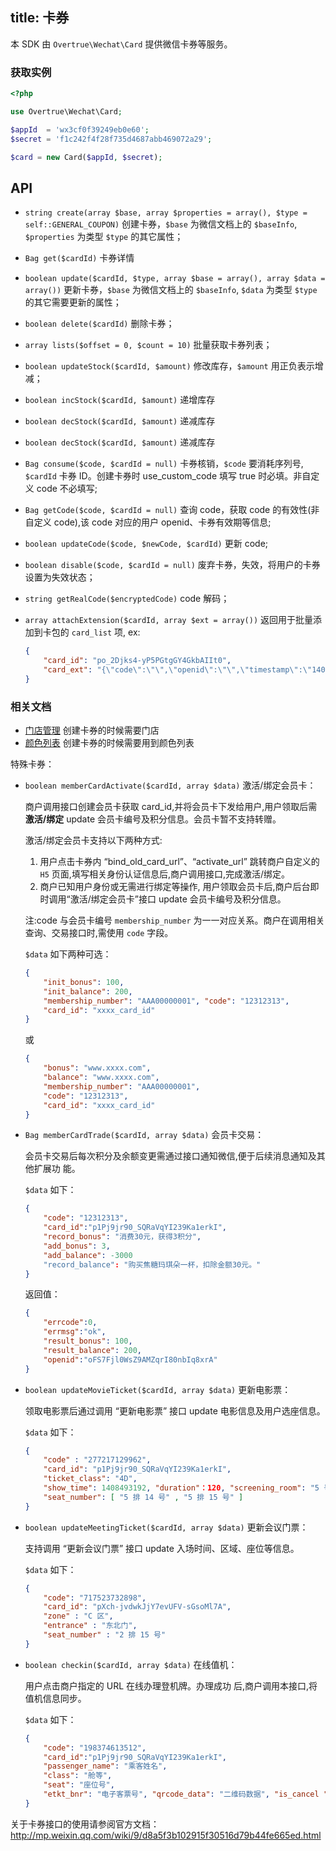 title: 卡券
---

本 SDK 由 `Overtrue\Wechat\Card` 提供微信卡券等服务。

### 获取实例

```php
<?php

use Overtrue\Wechat\Card;

$appId  = 'wx3cf0f39249eb0e60';
$secret = 'f1c242f4f28f735d4687abb469072a29';

$card = new Card($appId, $secret);
```


## API

+ `string create(array $base, array $properties = array(), $type = self::GENERAL_COUPON)` 创建卡券，`$base` 为微信文档上的 `$baseInfo`, `$properties` 为类型 `$type` 的其它属性；
+ `Bag get($cardId)` 卡券详情
+ `boolean update($cardId, $type, array $base = array(), array $data = array())` 更新卡券，`$base` 为微信文档上的 `$baseInfo`, `$data` 为类型 `$type` 的其它需要更新的属性；
+ `boolean delete($cardId)` 删除卡券；
+ `array lists($offset = 0, $count = 10)` 批量获取卡券列表；
+ `boolean updateStock($cardId, $amount)` 修改库存，`$amount` 用正负表示增减；
+ `boolean incStock($cardId, $amount)` 递增库存
+ `boolean decStock($cardId, $amount)` 递减库存
+ `boolean decStock($cardId, $amount)` 递减库存
+ `Bag consume($code, $cardId = null)` 卡券核销，`$code` 要消耗序列号, `$cardId` 卡券 ID。创建卡券时 use_custom_code 填写 true 时必填。非自定义 code 不必填写;
+ `Bag getCode($code, $cardId = null)`  查询 code，获取 code 的有效性(非自定义 code),该 code 对应的用户 openid、卡券有效期等信息;
+ `boolean updateCode($code, $newCode, $cardId)` 更新 code;
+ `boolean disable($code, $cardId = null)` 废弃卡券，失效，将用户的卡券设置为失效状态；
+ `string getRealCode($encryptedCode)` code 解码；
+ `array attachExtension($cardId, array $ext = array())` 返回用于批量添加到卡包的 `card_list` 项, ex:

    ```json
    {
        "card_id": "po_2Djks4-yP5PGtgGY4GkbAIIt0",
        "card_ext": "{\"code\":\"\",\"openid\":\"\",\"timestamp\":\"1402057159\",\"signature\":\"017bb17407c8e 0058a66d72dcc61632b70f511ad\"}"
    }
    ```

### 相关文档

+ [门店管理](门店管理) 创建卡券的时候需要门店
+ [颜色列表](颜色列表) 创建卡券的时候需要用到颜色列表

特殊卡券：

+ `boolean memberCardActivate($cardId, array $data)` 激活/绑定会员卡：

  商户调用接口创建会员卡获取 card_id,并将会员卡下发给用户,用户领取后需**激活/绑定** update 会员卡编号及积分信息。会员卡暂不支持转赠。

  激活/绑定会员卡支持以下两种方式:
    1. 用户点击卡券内 “bind_old_card_url”、“activate_url” 跳转商户自定义的 `H5` 页面,填写相关身份认证信息后,商户调用接口,完成激活/绑定。
    2. 商户已知用户身份或无需进行绑定等操作, 用户领取会员卡后,商户后台即时调用“激活/绑定会员卡”接口 update 会员卡编号及积分信息。

    注:code 与会员卡编号 `membership_number` 为一一对应关系。商户在调用相关查询、交易接口时,需使用 `code` 字段。

  `$data` 如下两种可选：

    ```json
    {
        "init_bonus": 100,
        "init_balance": 200,
        "membership_number": "AAA00000001", "code": "12312313",
        "card_id": "xxxx_card_id"
    }
    ```

    或

    ```json
    {
        "bonus": "www.xxxx.com",
        "balance": "www.xxxx.com",
        "membership_number": "AAA00000001",
        "code": "12312313",
        "card_id": "xxxx_card_id"
    }
    ```

+ `Bag memberCardTrade($cardId, array $data)` 会员卡交易：

  会员卡交易后每次积分及余额变更需通过接口通知微信,便于后续消息通知及其他扩展功
能。

  `$data` 如下：

    ```json
    {
        "code": "12312313",
        "card_id":"p1Pj9jr90_SQRaVqYI239Ka1erkI",
        "record_bonus": "消费30元，获得3积分",
        "add_bonus": 3,
        "add_balance": -3000
        "record_balance": "购买焦糖玛琪朵一杯，扣除金额30元。"
    }
    ```

  返回值：

    ```json
    {
        "errcode":0,
        "errmsg":"ok",
        "result_bonus": 100,
        "result_balance": 200,
        "openid":"oFS7Fjl0WsZ9AMZqrI80nbIq8xrA"
    }
    ```

+ `boolean updateMovieTicket($cardId, array $data)` 更新电影票：

  领取电影票后通过调用 “更新电影票” 接口 update 电影信息及用户选座信息。

  `$data` 如下：

    ```json
    {
        "code" : "277217129962",
        "card_id": "p1Pj9jr90_SQRaVqYI239Ka1erkI",
        "ticket_class": "4D",
        "show_time": 1408493192, "duration"：120, "screening_room": "5 号影厅",
        "seat_number": [ "5 排 14 号" , "5 排 15 号" ]
    }
    ```

+ `boolean updateMeetingTicket($cardId, array $data)` 更新会议门票：

  支持调用 “更新会议门票” 接口 update 入场时间、区域、座位等信息。

  `$data` 如下：

    ```json
    {
        "code": "717523732898",
        "card_id": "pXch-jvdwkJjY7evUFV-sGsoMl7A",
        "zone" : "C 区",
        "entrance" : "东北门",
        "seat_number" : "2 排 15 号"
    }
    ```

+ `boolean checkin($cardId, array $data)` 在线值机：

  用户点击商户指定的 URL 在线办理登机牌。办理成功 后,商户调用本接口,将值机信息同步。

  `$data` 如下：

    ```json
    {
        "code": "198374613512",
        "card_id":"p1Pj9jr90_SQRaVqYI239Ka1erkI",
        "passenger_name": "乘客姓名",
        "class": "舱等",
        "seat": "座位号",
        "etkt_bnr": "电子客票号", "qrcode_data": "二维码数据", "is_cancel ": false
    }
    ```

关于卡券接口的使用请参阅官方文档：http://mp.weixin.qq.com/wiki/9/d8a5f3b102915f30516d79b44fe665ed.html
